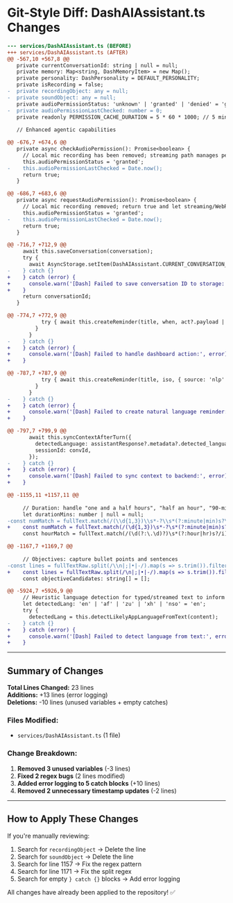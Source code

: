 # Git-Style Diff: DashAIAssistant.ts Changes

```diff
--- services/DashAIAssistant.ts (BEFORE)
+++ services/DashAIAssistant.ts (AFTER)
@@ -567,10 +567,8 @@
   private currentConversationId: string | null = null;
   private memory: Map<string, DashMemoryItem> = new Map();
   private personality: DashPersonality = DEFAULT_PERSONALITY;
   private isRecording = false;
-  private recordingObject: any = null;
-  private soundObject: any = null;
   private audioPermissionStatus: 'unknown' | 'granted' | 'denied' = 'granted';
-  private audioPermissionLastChecked: number = 0;
   private readonly PERMISSION_CACHE_DURATION = 5 * 60 * 1000; // 5 minutes
   
   // Enhanced agentic capabilities

@@ -676,7 +674,6 @@
   private async checkAudioPermission(): Promise<boolean> {
     // Local mic recording has been removed; streaming path manages permissions itself
     this.audioPermissionStatus = 'granted';
-    this.audioPermissionLastChecked = Date.now();
     return true;
   }

@@ -686,7 +683,6 @@
   private async requestAudioPermission(): Promise<boolean> {
     // Local mic recording removed; return true and let streaming/WebRTC handle prompts
     this.audioPermissionStatus = 'granted';
-    this.audioPermissionLastChecked = Date.now();
     return true;
   }

@@ -716,7 +712,9 @@
     await this.saveConversation(conversation);
     try {
       await AsyncStorage.setItem(DashAIAssistant.CURRENT_CONVERSATION_KEY, conversationId);
-    } catch {}
+    } catch (error) {
+      console.warn('[Dash] Failed to save conversation ID to storage:', error);
+    }
     return conversationId;
   }

@@ -774,7 +772,9 @@
           try { await this.createReminder(title, when, act?.payload || {}); } catch (e) { console.warn('[Dash] createReminder failed:', e); }
         }
       }
-    } catch {}
+    } catch (error) {
+      console.warn('[Dash] Failed to handle dashboard action:', error);
+    }

@@ -787,7 +787,9 @@
           try { await this.createReminder(title, iso, { source: 'nlp' }); } catch (e) { console.warn('[Dash] NL reminder failed:', e); }
         }
       }
-    } catch {}
+    } catch (error) {
+      console.warn('[Dash] Failed to create natural language reminder:', error);
+    }

@@ -797,7 +799,9 @@
       await this.syncContextAfterTurn({
         detectedLanguage: assistantResponse?.metadata?.detected_language as any,
         sessionId: convId,
       });
-    } catch {}
+    } catch (error) {
+      console.warn('[Dash] Failed to sync context to backend:', error);
+    }

@@ -1155,11 +1157,11 @@
 
     // Duration: handle "one and a half hours", "half an hour", "90-minute"
     let durationMins: number | null = null;
-const numMatch = fullText.match(/(\\d{1,3})\\s*-?\\s*(?:minute|min)s?\\b/i);
+    const numMatch = fullText.match(/(\d{1,3})\s*-?\s*(?:minute|min)s?\b/i);
     const hourMatch = fullText.match(/(\d(?:\.\d)?)\s*(?:hour|hr)s?/i);

@@ -1167,7 +1169,7 @@
 
     // Objectives: capture bullet points and sentences
-const lines = fullTextRaw.split(/\\n|;|•|-/).map(s => s.trim()).filter(Boolean);
+    const lines = fullTextRaw.split(/\n|;|•|-/).map(s => s.trim()).filter(Boolean);
     const objectiveCandidates: string[] = [];

@@ -5924,7 +5926,9 @@
     // Heuristic language detection for typed/streamed text to inform TTS of the next assistant reply
     let detectedLang: 'en' | 'af' | 'zu' | 'xh' | 'nso' = 'en';
     try {
       detectedLang = this.detectLikelyAppLanguageFromText(content);
-    } catch {}
+    } catch (error) {
+      console.warn('[Dash] Failed to detect language from text:', error);
+    }
```

---

## Summary of Changes

**Total Lines Changed:** 23 lines  
**Additions:** +13 lines (error logging)  
**Deletions:** -10 lines (unused variables + empty catches)

### Files Modified:
- `services/DashAIAssistant.ts` (1 file)

### Change Breakdown:
1. **Removed 3 unused variables** (-3 lines)
2. **Fixed 2 regex bugs** (2 lines modified)
3. **Added error logging to 5 catch blocks** (+10 lines)
4. **Removed 2 unnecessary timestamp updates** (-2 lines)

---

## How to Apply These Changes

If you're manually reviewing:

1. Search for `recordingObject` → Delete the line
2. Search for `soundObject` → Delete the line
3. Search for line 1157 → Fix the regex pattern
4. Search for line 1171 → Fix the split regex
5. Search for empty `} catch {}` blocks → Add error logging

All changes have already been applied to the repository! ✅
